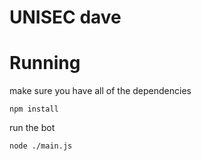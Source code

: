 # UNISEC dave

# Running

make sure you have all of the dependencies
```
npm install
```

run the bot
```
node ./main.js
```
